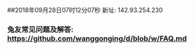 ##2018年09月28日07时12分07秒 新址: 142.93.254.230
### 兔友常见问题及解答: https://github.com/wanggonging/d/blob/w/FAQ.md
